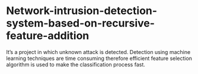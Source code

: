 # Network-intrusion-detection-system-based-on-recursive-feature-addition
It’s a project in which unknown attack is detected. Detection using machine learning techniques are time consuming therefore efficient feature selection algorithm is used to make the classification process fast.
